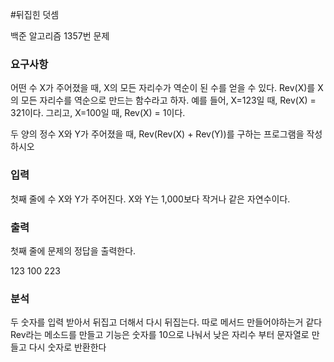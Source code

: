 #뒤집힌 덧셈
<p>
백준 알고리즘  1357번 문제
</p>

### 요구사항
어떤 수 X가 주어졌을 때, X의 모든 자리수가 역순이 된 수를 얻을 수 있다. Rev(X)를 X의 모든 자리수를 역순으로 만드는 함수라고 하자. 예를 들어, X=123일 때, Rev(X) = 321이다. 그리고, X=100일 때, Rev(X) = 1이다.

두 양의 정수 X와 Y가 주어졌을 때, Rev(Rev(X) + Rev(Y))를 구하는 프로그램을 작성하시오

### 입력
첫째 줄에 수 X와 Y가 주어진다. X와 Y는 1,000보다 작거나 같은 자연수이다.
### 출력
첫째 줄에 문제의 정답을 출력한다.

123 100 223
### 분석
두 숫자를 입력 받아서 뒤집고 더해서 다시 뒤집는다.
따로 메서드 만들어야하는거 같다
Rev라는 메소드를 만들고 기능은 숫자를 10으로 나눠서 낮은 자리수 부터 문자열로 만들고 다시 숫자로 반환한다
